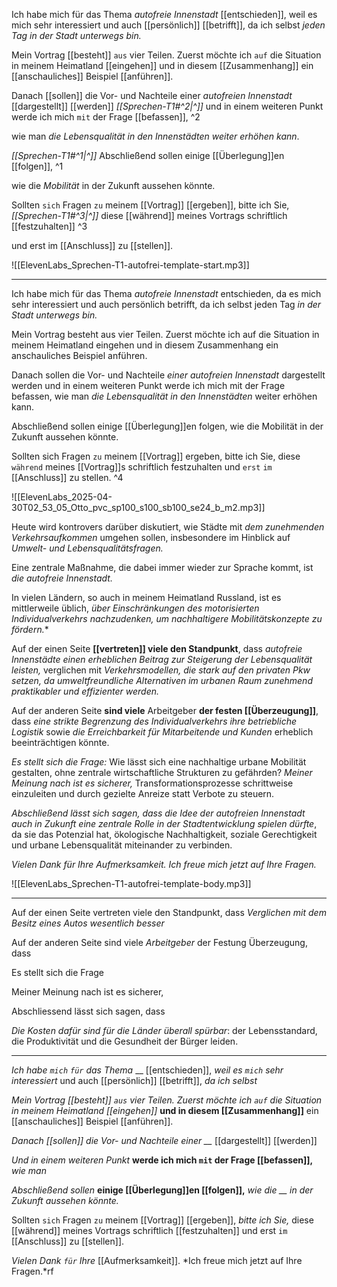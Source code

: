 Ich habe mich für das Thema *autofreie Innenstadt* [[entschieden]], 
weil es mich sehr interessiert und auch [[persönlich]] [[betrifft]], 
da ich selbst *jeden Tag in der Stadt unterwegs bin.*

Mein Vortrag [[besteht]] `aus` vier Teilen. 
Zuerst möchte ich `auf` die Situation in meinem Heimatland [[eingehen]] 
und in diesem [[Zusammenhang]] 
ein [[anschauliches]] Beispiel [[anführen]].

Danach [[sollen]] die Vor- und Nachteile einer *autofreien Innenstadt* [[dargestellt]] [[werden]] 
*[[Sprechen-T1#^2|^]]* und in einem weiteren Punkt werde ich mich `mit` der Frage [[befassen]], ^2

wie man *die Lebensqualität in den Innenstädten weiter erhöhen kann*. 

*[[Sprechen-T1#^1|^]]* Abschließend sollen einige [[Überlegung]]en [[folgen]], ^1

wie die *Mobilität* in der Zukunft aussehen könnte. 

Sollten `sich` Fragen `zu` meinem [[Vortrag]] [[ergeben]], bitte ich Sie, 
*[[Sprechen-T1#^3|^]]* diese [[während]] meines Vortrags schriftlich [[festzuhalten]] ^3

und erst im [[Anschluss]] zu [[stellen]].

![[ElevenLabs_Sprechen-T1-autofrei-template-start.mp3]]

---

Ich habe mich für das Thema *autofreie Innenstadt* entschieden, da es mich sehr interessiert und auch persönlich betrifft, da ich selbst jeden Tag *in der Stadt unterwegs bin.*

Mein Vortrag besteht aus vier Teilen. Zuerst möchte ich auf die Situation in meinem Heimatland eingehen und in diesem Zusammenhang ein anschauliches Beispiel anführen.

Danach sollen die Vor- und Nachteile *einer autofreien Innenstadt* dargestellt werden und in einem weiteren Punkt werde ich mich mit der Frage befassen, wie man *die Lebensqualität in den Innenstädten* weiter erhöhen kann.

Abschließend sollen einige [[Überlegung]]en folgen, wie die Mobilität in der Zukunft aussehen könnte. 

Sollten sich Fragen `zu` meinem [[Vortrag]] ergeben, bitte ich Sie, diese `während` meines [[Vortrag]]s schriftlich festzuhalten und `erst` `im` [[Anschluss]] zu stellen. ^4


![[ElevenLabs_2025-04-30T02_53_05_Otto_pvc_sp100_s100_sb100_se24_b_m2.mp3]]

Heute wird kontrovers darüber diskutiert, wie Städte mit *dem zunehmenden Verkehrsaufkommen* umgehen sollen, insbesondere im Hinblick auf *Umwelt- und Lebensqualitätsfragen.*

Eine zentrale Maßnahme, die dabei immer wieder zur Sprache kommt, ist *die autofreie Innenstadt.*

In vielen Ländern, so auch in meinem Heimatland Russland, ist es mittlerweile üblich, *über Einschränkungen des motorisierten Individualverkehrs nachzudenken, um nachhaltigere Mobilitätskonzepte zu fördern.**

Auf der einen Seite **[[vertreten]] viele den Standpunkt**, dass *autofreie Innenstädte einen erheblichen Beitrag zur Steigerung der Lebensqualität leisten,* verglichen mit *Verkehrsmodellen, die stark auf den privaten Pkw setzen, da umweltfreundliche Alternativen im urbanen Raum zunehmend praktikabler und effizienter werden.*

Auf der anderen Seite **sind viele** Arbeitgeber **der festen [[Überzeugung]]**, dass *eine strikte Begrenzung des Individualverkehrs ihre betriebliche Logistik* sowie *die Erreichbarkeit für Mitarbeitende und Kunden* erheblich beeinträchtigen könnte.

*Es stellt sich die Frage:* Wie lässt sich eine nachhaltige urbane Mobilität gestalten, ohne zentrale wirtschaftliche Strukturen zu gefährden? *Meiner Meinung nach ist es sicherer,* Transformationsprozesse schrittweise einzuleiten und durch gezielte Anreize statt Verbote zu steuern.

*Abschließend lässt sich sagen, dass die Idee der autofreien Innenstadt auch in Zukunft eine zentrale Rolle in der Stadtentwicklung spielen dürfte*, da sie das Potenzial hat, ökologische Nachhaltigkeit, soziale Gerechtigkeit und urbane Lebensqualität miteinander zu verbinden.

*Vielen Dank für Ihre Aufmerksamkeit.*
*Ich freue mich jetzt auf Ihre Fragen.*

![[ElevenLabs_Sprechen-T1-autofrei-template-body.mp3]]

---

Auf der einen Seite vertreten viele den Standpunkt, dass 
*Verglichen mit dem Besitz eines Autos wesentlich besser*

Auf der anderen Seite sind viele *Arbeitgeber* der Festung Überzeugung, dass 

Es stellt sich die Frage

Meiner Meinung nach ist es sicherer, 

Abschliessend lässt sich sagen, dass 




*Die Kosten dafür sind für die Länder überall spürbar*: der Lebensstandard, die Produktivität und die Gesundheit der Bürger leiden. 



---


*Ich habe `mich` `für` das Thema* __ [[entschieden]], 
*weil es `mich` sehr interessiert* und auch [[persönlich]] [[betrifft]], 
*da ich selbst* 

*Mein Vortrag [[besteht]] `aus` vier Teilen.* 
*Zuerst möchte ich `auf` die Situation in meinem Heimatland [[eingehen]]* 
**und in diesem [[Zusammenhang]]** 
ein [[anschauliches]] Beispiel [[anführen]].

*Danach [[sollen]] die Vor- und Nachteile einer __*
[[dargestellt]] [[werden]] 

*Und in einem weiteren Punkt*
**werde ich mich `mit` der Frage [[befassen]],**
*wie man* 

*Abschließend sollen* 
**einige [[Überlegung]]en [[folgen]],**
*wie die __ in der Zukunft aussehen könnte.* 

Sollten `sich` Fragen `zu` meinem [[Vortrag]] [[ergeben]], 
*bitte ich Sie,* 
diese [[während]] meines Vortrags 
schriftlich [[festzuhalten]]
und erst `im` [[Anschluss]] zu [[stellen]].

*Vielen Dank `für` Ihre* [[Aufmerksamkeit]].
*Ich freue mich jetzt auf Ihre Fragen.*rf
